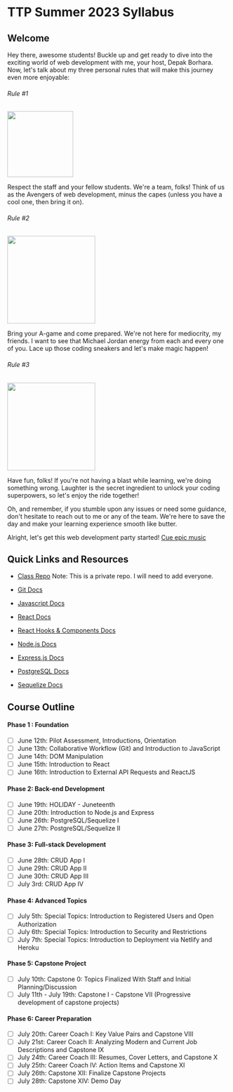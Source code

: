 # TTP Summer 2023 Syllabus

## Welcome

Hey there, awesome students! Buckle up and get ready to dive into the exciting world of web development with me, your host, Depak Borhara. Now, let's talk about my three personal rules that will make this journey even more enjoyable:

###### Rule #1

<img src='https://media0.giphy.com/media/l5s71uAp3CzKwxwkoZ/giphy.gif?cid=ecf05e47yla1j0wkaqp14xeo8vear7mpb62dc8c9ojik4swv&ep=v1_gifs_search&rid=giphy.gif&ct=g' width='150'>

Respect the staff and your fellow students. We're a team, folks! Think of us as the Avengers of web development, minus the capes (unless you have a cool one, then bring it on).

###### Rule #2

<img src='https://media0.giphy.com/media/3o6ozpypYSQg6nJ5rq/giphy.gif?cid=ecf05e47qvth2e5m8qkwclafia4sy9uiszgx7myu13mdd71r&ep=v1_gifs_search&rid=giphy.gif&ct=g' width='200'>

Bring your A-game and come prepared. We're not here for mediocrity, my friends. I want to see that Michael Jordan energy from each and every one of you. Lace up those coding sneakers and let's make magic happen!

###### Rule #3

<img src='https://media0.giphy.com/media/s2qXK8wAvkHTO/giphy.gif?cid=ecf05e47138ykz5yaplfziaqsfcz9ybsfne8jlprnow1n6jx&ep=v1_gifs_search&rid=giphy.gif&ct=g' width='200'>

Have fun, folks! If you're not having a blast while learning, we're doing something wrong. Laughter is the secret ingredient to unlock your coding superpowers, so let's enjoy the ride together!

Oh, and remember, if you stumble upon any issues or need some guidance, don't hesitate to reach out to me or any of the team. We're here to save the day and make your learning experience smooth like butter.

Alright, let's get this web development party started! [Cue epic music](https://www.youtube.com/watch?v=dQw4w9WgXcQ&ab_channel=RickAstley)

## Quick Links and Resources

- [Class Repo](https://github.com/DBorhara/ttp-summer-2023)
  Note: This is a private repo. I will need to add everyone.

- [Git Docs](https://git-scm.com/doc)

- [Javascript Docs](https://developer.mozilla.org/en-US/docs/Web/JavaScript)

- [React Docs](https://react.dev/learn)
- [React Hooks & Components Docs](https://react.dev/reference/react)

- [Node.js Docs](https://nodejs.org/en/docs)
- [Express.js Docs](https://expressjs.com/en/4x/api.html)

- [PostgreSQL Docs](https://www.postgresql.org/docs/15/index.html)
- [Sequelize Docs](https://sequelize.org/docs/v6/)

## Course Outline

#### Phase 1 : Foundation

- [ ] June 12th: Pilot Assessment, Introductions, Orientation
- [ ] June 13th: Collaborative Workflow (Git) and Introduction to JavaScript
- [ ] June 14th: DOM Manipulation
- [ ] June 15th: Introduction to React
- [ ] June 16th: Introduction to External API Requests and ReactJS

#### Phase 2: Back-end Development

- [ ] June 19th: HOLIDAY - Juneteenth
- [ ] June 20th: Introduction to Node.js and Express
- [ ] June 26th: PostgreSQL/Sequelize I
- [ ] June 27th: PostgreSQL/Sequelize II

#### Phase 3: Full-stack Development

- [ ] June 28th: CRUD App I
- [ ] June 29th: CRUD App II
- [ ] June 30th: CRUD App III
- [ ] July 3rd: CRUD App IV

#### Phase 4: Advanced Topics

- [ ] July 5th: Special Topics: Introduction to Registered Users and Open Authorization
- [ ] July 6th: Special Topics: Introduction to Security and Restrictions
- [ ] July 7th: Special Topics: Introduction to Deployment via Netlify and Heroku

#### Phase 5: Capstone Project

- [ ] July 10th: Capstone 0: Topics Finalized With Staff and Initial Planning/Discussion
- [ ] July 11th - July 19th: Capstone I - Capstone VII (Progressive development of capstone projects)

#### Phase 6: Career Preparation

- [ ] July 20th: Career Coach I: Key Value Pairs and Capstone VIII
- [ ] July 21st: Career Coach II: Analyzing Modern and Current Job Descriptions and Capstone IX
- [ ] July 24th: Career Coach III: Resumes, Cover Letters, and Capstone X
- [ ] July 25th: Career Coach IV: Action Items and Capstone XI
- [ ] July 26th: Capstone XII: Finalize Capstone Projects
- [ ] July 28th: Capstone XIV: Demo Day
